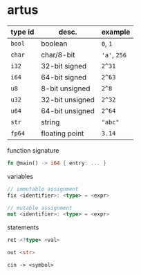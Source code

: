# artus

| type id | desc. | example |
|---------|-------|---------|
| `bool`    | boolean | `0`, `1`
| `char`    | char/8-bit | `'a'`, `256`
| `i32`   | 32-bit signed | `2^31`
| `i64`   | 64-bit signed | `2^63`
| `u8`    | 8-bit unsigned | `2^8`
| `u32`   | 32-bit unsigned | `2^32`
| `u64`   | 64-bit unsigned | `2^64`
| `str`   | string | `"abc"`
| `fp64` | floating point | `3.14`

function signature

```rs
fn @main() -> i64 { entry: ... }
```

variables
```rs
// immutable assignment
fix <identifier>: <type> = <expr>

// mutable assignment
mut <identifier>: <type> = <expr>
```

statements

```rs
ret <?type> <val>
```

```rs
out <str>
```

```
cin -> <symbol>
```
